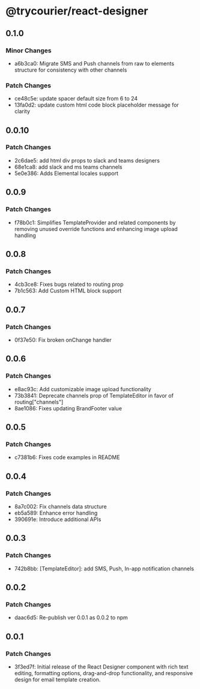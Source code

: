 # @trycourier/react-designer

## 0.1.0

### Minor Changes

- a6b3ca0: Migrate SMS and Push channels from raw to elements structure for consistency with other channels

### Patch Changes

- ce48c5e: update spacer default size from 6 to 24
- 13fa0d2: update custom html code block placeholder message for clarity

## 0.0.10

### Patch Changes

- 2c6dae5: add html div props to slack and teams designers
- 68e1ca8: add slack and ms teams channels
- 5e0e386: Adds Elemental locales support

## 0.0.9

### Patch Changes

- f78b0c1: Simplifies TemplateProvider and related components by removing unused override functions and enhancing image upload handling

## 0.0.8

### Patch Changes

- 4cb3ce8: Fixes bugs related to routing prop
- 7b1c563: Add Custom HTML block support

## 0.0.7

### Patch Changes

- 0f37e50: Fix broken onChange handler

## 0.0.6

### Patch Changes

- e8ac93c: Add customizable image upload functionality
- 73b3841: Deprecate channels prop of TemplateEditor in favor of routing["channels"]
- 8ae1086: Fixes updating BrandFooter value

## 0.0.5

### Patch Changes

- c7381b6: Fixes code examples in README

## 0.0.4

### Patch Changes

- 8a7c002: Fix channels data structure
- eb5a589: Enhance error handling
- 390691e: Introduce additional APIs

## 0.0.3

### Patch Changes

- 742b8bb: [TemplateEditor]: add SMS, Push, In-app notification channels

## 0.0.2

### Patch Changes

- daac6d5: Re-publish ver 0.0.1 as 0.0.2 to npm

## 0.0.1

### Patch Changes

- 3f3ed7f: Initial release of the React Designer component with rich text editing, formatting options, drag-and-drop functionality, and responsive design for email template creation.
